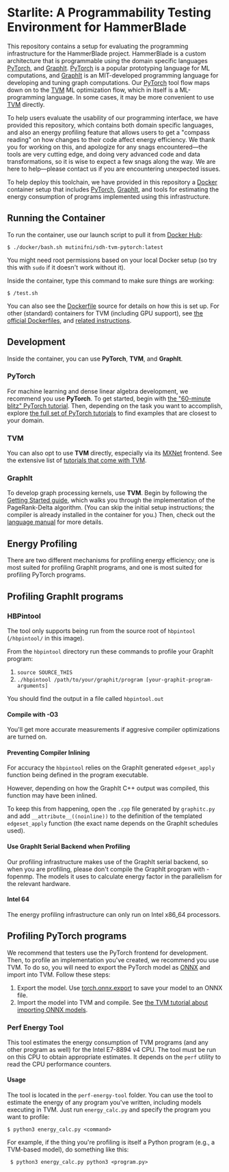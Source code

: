 Starlite: A Programmability Testing Environment for HammerBlade
===============================================================

This repository contains a setup for evaluating the programming infrastructure for the HammerBlade project.
HammerBlade is a custom architecture that is programmable using the domain specific languages [PyTorch][], and [GraphIt][]. [PyTorch][] is a popular prototyping language for ML computations, and [GraphIt][] is an MIT-developed programming
language for developing and tuning graph computations. Our [PyTorch][] tool flow maps down on to the [TVM][] ML optimization
flow, which in itself is a ML-programming language. In some cases, it may be more convenient to use [TVM][] directly.

To help users evaluate the usability of our programming interface, we have provided this repository, which contains
both domain specific languages, and also an energy profiling feature that allows users to get a "compass reading"
on how changes to their code affect energy efficiency. We thank you for working on this, and apologize for any snags encountered—the tools are very cutting edge, and doing very advanced code and data transformations, so it is wise to expect a few snags along the way. We are here to help—please contact us if you are encountering unexpected issues.

To help deploy this toolchain, we have provided in this repository a [Docker][] container setup that includes [PyTorch][], [GraphIt][], and tools for estimating the energy consumption of programs implemented using this infrastructure.

[tvm]: https://tvm.ai
[pytorch]: https://pytorch.org
[graphit]: http://graphit-lang.org
[docker]: https://www.docker.com


Running the Container
---------------------

To run the container, use our launch script to pull it from [Docker Hub][hub]:

    $ ./docker/bash.sh mutinifni/sdh-tvm-pytorch:latest

You might need root permissions based on your local Docker setup (so try this with `sudo` if it doesn't work without it).

[hub]: https://hub.docker.com
[dockerfile]: https://github.com/Mutinifni/hb_starlite/blob/master/docker/Dockerfile

Inside the container, type this command to make sure things are working:

    $ /test.sh

You can also see the [Dockerfile][] source for details on how this is set up.
For other (standard) containers for TVM (including GPU support), see
[the official Dockerfiles](https://github.com/dmlc/tvm/tree/master/docker), and [related instructions](https://docs.tvm.ai/install/docker.html).


Development
-----------

Inside the container, you can use **PyTorch**, **TVM**, and **GraphIt**.

### PyTorch

For machine learning and dense linear algebra development, we recommend you use **PyTorch**.
To get started, begin with [the "60-minute blitz" PyTorch tutorial](https://pytorch.org/tutorials/beginner/deep_learning_60min_blitz.html).
Then, depending on the task you want to accomplish, explore [the full set of PyTorch tutorials](https://pytorch.org/tutorials/) to find examples that are closest to your domain.

### TVM

You can also opt to use **TVM** directly, especially via its [MXNet][] frontend.
See the extensive list of [tutorials that come with TVM][tvm-tut].

[tvm-tut]: https://docs.tvm.ai/tutorials/
[mxnet]: https://mxnet.apache.org

### GraphIt

To develop graph processing kernels, use **TVM**.
Begin by following the [Getting Started guide](http://graphit-lang.org/getting-started), which walks you through the implementation of the PageRank-Delta algorithm.
(You can skip the initial setup instructions; the compiler is already installed in the container for you.)
Then, check out the [language manual](http://graphit-lang.org/language) for more details.


Energy Profiling
-----------

There are two different mechanisms for profiling energy efficiency; one is most suited for profiling GraphIt programs, and one is most suited for profiling PyTorch programs.

Profiling GraphIt programs
-----------

### HBPintool

The tool only supports being run from the source root of `hbpintool` (`/hbpintool/` in this image).

From the `hbpintool` directory run these commands to profile your GraphIt program:

1. `source SOURCE_THIS`
2. `./hbpintool /path/to/your/graphit/program [your-graphit-program-arguments]`

You should find the output in a file called `hbpintool.out`

#### Compile with -O3

You'll get more accurate measurements if aggresive compiler optimizations are turned on.

#### Preventing Compiler Inlining 

For accuracy the `hbpintool` relies on the GraphIt generated `edgeset_apply` function being defined in the program executable.

However, depending on how the GraphIt C++ output was compiled, this function may have been inlined.

To keep this from happening, open the `.cpp` file generated by `graphitc.py` and add `__attribute__((noinline))` to the definition 
of the templated `edgeset_apply` function (the exact name depends on the GraphIt schedules used).

#### Use GraphIt Serial Backend when Profiling
Our profiling infrastructure makes use of the GraphIt serial backend, so when you are profiling, please don't compile the GraphIt program with -fopenmp. The models it uses to calculate energy factor in the parallelism for the relevant hardware.

#### Intel 64
The energy profiling infrastructure can only run on Intel x86_64 processors.


Profiling PyTorch programs
---------

We recommend that testers use the PyTorch frontend for development.
Then, to profile an implementation you've created, we recommend you use TVM.
To do so, you will need to export the PyTorch model as [ONNX][] and import into TVM.
Follow these steps:

1. Export the model. Use [torch.onnx.export](https://pytorch.org/docs/master/onnx.html) to save your model to an ONNX file.
2. Import the model into TVM and compile. See [the TVM tutorial about importing ONNX models](https://docs.tvm.ai/tutorials/frontend/from_onnx.html#sphx-glr-tutorials-frontend-from-onnx-py).

[onnx]: https://onnx.ai


### Perf Energy Tool

This tool estimates the energy consumption of TVM programs (and any other program as well) for the Intel E7-8894 v4 CPU. The tool must be run on this CPU to obtain appropriate estimates. It depends on the `perf` utility to read the CPU performance counters.

#### Usage

The tool is located in the `perf-energy-tool` folder.
You can use the tool to estimate the energy of any program you've written, including models executing in TVM.
Just run `energy_calc.py` and specify the program you want to profile:

    $ python3 energy_calc.py <command>

For example, if the thing you're profiling is itself a Python program (e.g., a TVM-based model), do something like this:

     $ python3 energy_calc.py python3 <program.py>


